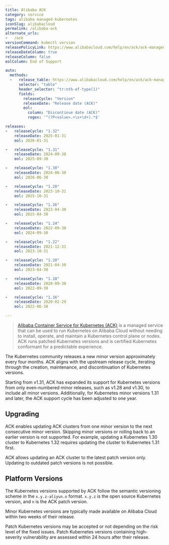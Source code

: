 ```yaml
---
title: Alibaba ACK
category: service
tags: alibaba managed-kubernetes
iconSlug: alibabacloud
permalink: /alibaba-ack
alternate_urls:
-   /ack
versionCommand: kubectl version
releasePolicyLink: https://www.alibabacloud.com/help/en/ack/ack-managed-and-ack-dedicated/user-guide/support-for-kubernetes-versions
releaseDateColumn: true
releaseColumn: false
eolColumn: End of Support

auto:
  methods:
  -   release_table: https://www.alibabacloud.com/help/en/ack/ack-managed-and-ack-dedicated/user-guide/support-for-kubernetes-versions/
      selector: "table"
      header_selector: "tr:nth-of-type(1)"
      fields:
        releaseCycle: "Version"
        releaseDate: "Release date (ACK)"
        eol:
          column: "Discontinue date (ACK)"
          regex: '^(?P<value>.+\s+\d+).*$'

releases:
-   releaseCycle: "1.32"
    releaseDate: 2025-01-31
    eol: 2026-01-31

-   releaseCycle: "1.31"
    releaseDate: 2024-09-30
    eol: 2025-09-30

-   releaseCycle: "1.30"
    releaseDate: 2024-06-30
    eol: 2026-06-30

-   releaseCycle: "1.28"
    releaseDate: 2023-10-31
    eol: 2025-10-31

-   releaseCycle: "1.26"
    releaseDate: 2023-04-30
    eol: 2025-04-30

-   releaseCycle: "1.24"
    releaseDate: 2022-09-30
    eol: 2024-09-30

-   releaseCycle: "1.22"
    releaseDate: 2021-12-31
    eol: 2023-10-31

-   releaseCycle: "1.20"
    releaseDate: 2021-04-30
    eol: 2023-04-30

-   releaseCycle: "1.18"
    releaseDate: 2020-09-30
    eol: 2022-09-30

-   releaseCycle: "1.16"
    releaseDate: 2020-02-29
    eol: 2022-06-30

---
```


> [Alibaba Container Service for Kubernetes (ACK)](https://www.alibabacloud.com/en/product/kubernetes) is a managed
> service that can be used to run Kubernetes on Alibaba Cloud without needing to install, operate, and maintain a
> Kubernetes control plane or nodes. ACK runs patched Kubernetes versions and is certified Kubernetes conformant for a
> predictable experience.

The Kubernetes community releases a new minor version approximately every four months. ACK aligns with the upstream
release cycle, iterating through the creation, maintenance, and discontinuation of Kubernetes versions.

Starting from v1.31, ACK has expanded its support for Kubernetes versions from only even-numbered minor releases,
such as v1.28 and v1.30, to include all minor versions. Additionally, for Kubernetes minor versions 1.31 and later,
the ACK support cycle has been adjusted to one year.

## Upgrading

ACK enables updating ACK clusters from one minor version to the next consecutive minor version.
Skipping minor versions or rolling back to an earlier version is not supported.
For example, updating a Kubernetes 1.30 cluster to Kubernetes 1.32 requires updating the cluster to Kubernetes 1.31 first.

ACK allows updating an ACK cluster to the latest patch version only. Updating to outdated patch versions is not possible.

## Platform Versions

The Kubernetes versions supported by ACK follow the semantic versioning scheme in the `x.y.z-aliyun.n` format.
`x.y.z` is the open source Kubernetes version, and `n` is the ACK patch version.

Minor Kubernetes versions are typically made available on Alibaba Cloud within two weeks of their release.

Patch Kubernetes versions may be accepted or not depending on the risk level of the fixed issues.
Patch Kubernetes versions containing high-severity vulnerability are assessed within 24 hours after their release.
